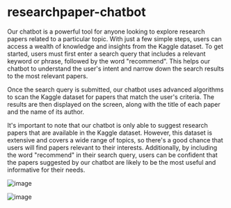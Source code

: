 # researchpaper-chatbot

Our chatbot is a powerful tool for anyone looking to explore research papers related to a particular topic. With just a few simple steps, users can access a wealth of knowledge and insights from the Kaggle dataset. To get started, users must first enter a search query that includes a relevant keyword or phrase, followed by the word "recommend". This helps our chatbot to understand the user's intent and narrow down the search results to the most relevant papers.

Once the search query is submitted, our chatbot uses advanced algorithms to scan the Kaggle dataset for papers that match the user's criteria. The results are then displayed on the screen, along with the title of each paper and the name of its author.

It's important to note that our chatbot is only able to suggest research papers that are available in the Kaggle dataset. However, this dataset is extensive and covers a wide range of topics, so there's a good chance that users will find papers relevant to their interests. Additionally, by including the word "recommend" in their search query, users can be confident that the papers suggested by our chatbot are likely to be the most useful and informative for their needs.


![image](https://user-images.githubusercontent.com/102874190/235396072-c989699c-fe10-4059-afb8-dda2eb78ab3b.png)


![image](https://user-images.githubusercontent.com/102874190/235396090-aa0899a3-a882-4178-84ae-d616de4a76e3.png)
